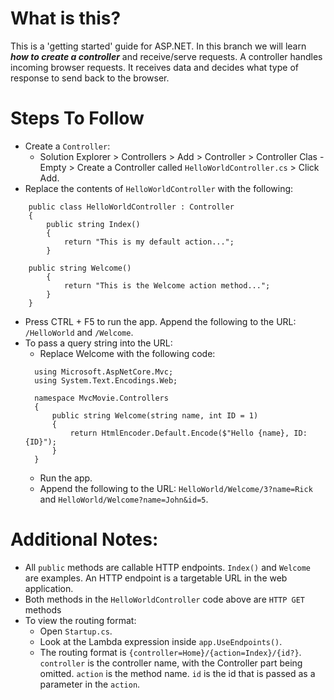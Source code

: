# What is this?
This is a 'getting started' guide for ASP.NET. In this branch we will learn ***how to create a controller*** and receive/serve requests.
A controller handles incoming browser requests. It receives data and decides what type of response to send back to the browser.

# Steps To Follow
- Create a `Controller`: 
  - Solution Explorer > Controllers > Add > Controller > Controller Clas - Empty > Create a Controller called `HelloWorldController.cs` > Click Add.
- Replace the contents of `HelloWorldController` with the following:
```
    public class HelloWorldController : Controller
    {
        public string Index()
        {
            return "This is my default action...";
        }

    public string Welcome()
        {
            return "This is the Welcome action method...";
        }
    }
```
- Press CTRL + F5 to run the app. Append the following to the URL: `/HelloWorld` and `/Welcome`.
- To pass a query string into the URL:
  - Replace Welcome with the following code:
  ```
    using Microsoft.AspNetCore.Mvc;
    using System.Text.Encodings.Web;

    namespace MvcMovie.Controllers
    {
        public string Welcome(string name, int ID = 1)
        {
            return HtmlEncoder.Default.Encode($"Hello {name}, ID: {ID}");
        }
    }
  ```
  - Run the app.
  - Append the following to the URL: `HelloWorld/Welcome/3?name=Rick` and `HelloWorld/Welcome?name=John&id=5`.

# Additional Notes:
- All `public` methods are callable HTTP endpoints. `Index()` and `Welcome` are examples. An HTTP endpoint is a targetable URL in the web application.
- Both methods in the `HelloWorldController` code above are `HTTP GET` methods
- To view the routing format:
  - Open `Startup.cs`. 
  - Look at the Lambda expression inside `app.UseEndpoints()`.
  - The routing format is `{controller=Home}/{action=Index}/{id?}`. `controller` is the controller name, with the Controller part being omitted. `action` is the method name. `id` is the id that is passed as a parameter in the `action`.